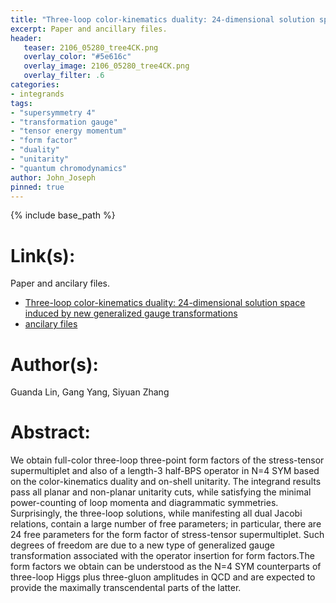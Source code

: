```yaml
---
title: "Three-loop color-kinematics duality: 24-dimensional solution space induced by new generalized gauge transformations"
excerpt: Paper and ancillary files.
header:
   teaser: 2106_05280_tree4CK.png
   overlay_color: "#5e616c"
   overlay_image: 2106_05280_tree4CK.png
   overlay_filter: .6
categories:
- integrands
tags:
- "supersymmetry 4"
- "transformation gauge"
- "tensor energy momentum"
- "form factor"
- "duality"
- "unitarity"
- "quantum chromodynamics"
author: John_Joseph
pinned: true
---
```

{% include base_path %}

# Link(s):
Paper and ancilary files.
  * [Three-loop color-kinematics duality: 24-dimensional solution space induced by new generalized gauge transformations](https://arxiv.org/abs/2106.05280)
  * [ancilary files](https://arxiv.org/src/2106.05280/anc)

# Author(s):
Guanda Lin, Gang Yang, Siyuan Zhang

# Abstract:
We obtain full-color three-loop three-point form factors of the stress-tensor supermultiplet and also of a length-3 half-BPS operator in N=4 SYM based on the color-kinematics duality and on-shell unitarity. The integrand results pass all planar and non-planar unitarity cuts, while satisfying the minimal power-counting of loop momenta and diagrammatic symmetries. Surprisingly, the three-loop solutions, while manifesting all dual Jacobi relations, contain a large number of free parameters; in particular, there are 24 free parameters for the form factor of stress-tensor supermultiplet. Such degrees of freedom are due to a new type of generalized gauge transformation associated with the operator insertion for form factors.The form factors we obtain can be understood as the N=4 SYM counterparts of three-loop Higgs plus three-gluon amplitudes in QCD and are expected to provide the maximally transcendental parts of the latter.